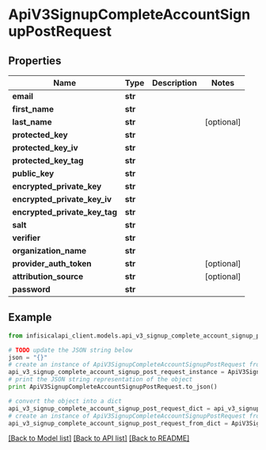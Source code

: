 # ApiV3SignupCompleteAccountSignupPostRequest


## Properties
Name | Type | Description | Notes
------------ | ------------- | ------------- | -------------
**email** | **str** |  | 
**first_name** | **str** |  | 
**last_name** | **str** |  | [optional] 
**protected_key** | **str** |  | 
**protected_key_iv** | **str** |  | 
**protected_key_tag** | **str** |  | 
**public_key** | **str** |  | 
**encrypted_private_key** | **str** |  | 
**encrypted_private_key_iv** | **str** |  | 
**encrypted_private_key_tag** | **str** |  | 
**salt** | **str** |  | 
**verifier** | **str** |  | 
**organization_name** | **str** |  | 
**provider_auth_token** | **str** |  | [optional] 
**attribution_source** | **str** |  | [optional] 
**password** | **str** |  | 

## Example

```python
from infisicalapi_client.models.api_v3_signup_complete_account_signup_post_request import ApiV3SignupCompleteAccountSignupPostRequest

# TODO update the JSON string below
json = "{}"
# create an instance of ApiV3SignupCompleteAccountSignupPostRequest from a JSON string
api_v3_signup_complete_account_signup_post_request_instance = ApiV3SignupCompleteAccountSignupPostRequest.from_json(json)
# print the JSON string representation of the object
print ApiV3SignupCompleteAccountSignupPostRequest.to_json()

# convert the object into a dict
api_v3_signup_complete_account_signup_post_request_dict = api_v3_signup_complete_account_signup_post_request_instance.to_dict()
# create an instance of ApiV3SignupCompleteAccountSignupPostRequest from a dict
api_v3_signup_complete_account_signup_post_request_from_dict = ApiV3SignupCompleteAccountSignupPostRequest.from_dict(api_v3_signup_complete_account_signup_post_request_dict)
```
[[Back to Model list]](../README.md#documentation-for-models) [[Back to API list]](../README.md#documentation-for-api-endpoints) [[Back to README]](../README.md)



